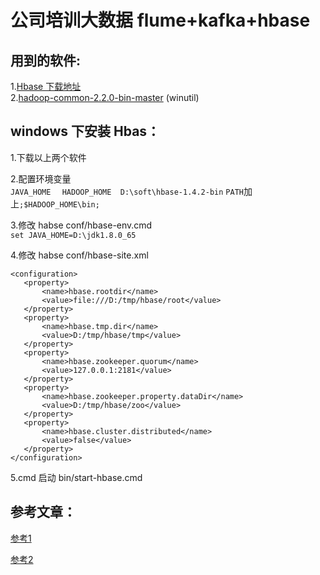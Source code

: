 # 公司培训大数据 flume+kafka+hbase   

## 用到的软件:
1.[Hbase 下载地址](http://archive.apache.org/dist/hbase/)  
2.[hadoop-common-2.2.0-bin-master](https://coding.net/u/panchenri/p/dubbo-soft/git?public=true) (winutil)  

## windows 下安装 Hbas：
1.下载以上两个软件   

2.配置环境变量  
 ``` JAVA_HOME  ```
 ``` HADOOP_HOME  D:\soft\hbase-1.4.2-bin```
 ``` PATH ```加上``` ;$HADOOP_HOME\bin;  ```

3.修改  habse conf/hbase-env.cmd  
   ```set JAVA_HOME=D:\jdk1.8.0_65  ```
   
4.修改 habse conf/hbase-site.xml    
    
 ```   
<configuration>
	<property>  
        <name>hbase.rootdir</name>  
        <value>file:///D:/tmp/hbase/root</value>  
    </property>  
    <property>  
        <name>hbase.tmp.dir</name>  
        <value>D:/tmp/hbase/tmp</value>  
    </property>  
    <property>  
        <name>hbase.zookeeper.quorum</name>  
        <value>127.0.0.1:2181</value>  
    </property>  
    <property>  
        <name>hbase.zookeeper.property.dataDir</name>  
        <value>D:/tmp/hbase/zoo</value>  
    </property>  
    <property>  
        <name>hbase.cluster.distributed</name>  
        <value>false</value>  
    </property>  
</configuration>
```

5.cmd 启动 bin/start-hbase.cmd

## 参考文章：  

[参考1](https://blog.csdn.net/qq_16829555/article/details/50514650)  

[参考2](https://blog.csdn.net/qq_16829555/article/details/50514650)
